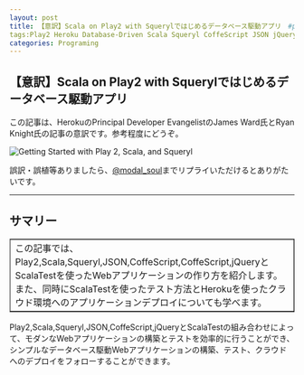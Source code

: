 ```yaml
---
layout: post
title: 【意訳】Scala on Play2 with Squerylではじめるデータベース駆動アプリ　#play_ja
tags:Play2 Heroku Database-Driven Scala Squeryl CoffeScript JSON jQuery ScalaTest
categories: Programing
---
```

【意訳】Scala on Play2 with Squerylではじめるデータベース駆動アプリ
-----------------

この記事は、HerokuのPrincipal Developer EvangelistのJames Ward氏とRyan Knight氏の記事の意訳です。参考程度にどうぞ。

![Getting Started with Play 2, Scala, and Squeryl](http://capture.heartrails.com/300x200/cool?http://www.artima.com/articles/play2_scala_squeryl.html)

誤訳・誤植等ありましたら、[@modal_soul](https://twitter.com/modal_soul)までリプライいただけるとありがたいです。
<hr />

## サマリー
<table border="1"><tr><td>
この記事では、Play2,Scala,Squeryl,JSON,CoffeScript,CoffeScript,jQueryとScalaTestを使ったWebアプリケーションの作り方を紹介します。また、同時にScalaTestを使ったテスト方法とHerokuを使ったクラウド環境へのアプリケーションデプロイについても学べます。
</td></tr>
</table>


Play2,Scala,Squeryl,JSON,CoffeScript,jQueryとScalaTestの組み合わせによって、モダンなWebアプリケーションの構築とテストを効率的に行うことができ、シンプルなデータベース駆動Webアプリケーションの構築、テスト、クラウドへのデプロイをフォローすることができます。


#